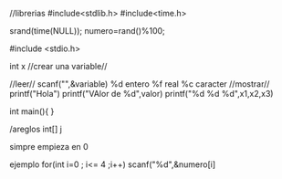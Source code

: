//librerias 
#include<stdlib.h>
#include<time.h>

srand(time(NULL));
numero=rand()%100;

#include <stdio.h>

int x  //crear una variable//

//leer// 
scanf("",&variable)
            %d entero
            %f real
            %c caracter
//mostrar// 
printf("Hola")
printf("VAlor de %d",valor)
printf("%d %d %d",x1,x2,x3)


int main(){
}

/areglos
int[] j

simpre empieza en 0


ejemplo 
for(int i=0 ; i<= 4 ;i++)
scanf("%d",&numero[i]